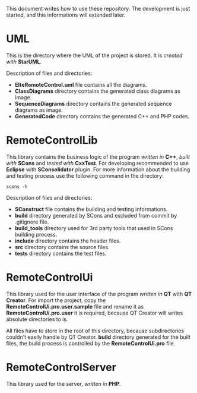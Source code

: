 This document writes how to use these repository.
The development is just started, and this informations will extended later.

# UML
This is the directory where the UML of the project is stored. It is *created with* **StarUML**.

Description of files and directories:
- **ElteRemoteControl.uml** file contains all the diagrams.
- **ClassDiagrams** directory contains the generated class diagrams as image.
- **SequenceDiagrams** directory contains the generated sequence diagrams as image.
- **GeneratedCode** directory contains the generated C++ and PHP codes.

# RemoteControlLib
This library contains the business logic of the program *written in* **C++**, *built with* **SCons** and *tested with* **CxxTest**.
For developing recommended to use **Eclipse** with **SConsolidator** plugin.
For more information about the building and testing process use the following command in the directory:
```
scons -h
```

Description of files and directories:
- **SConstruct** file contains the building and testing informations.
- **build** directory generated by SCons and excluded from commit by .gitignore file.
- **build_tools** directory used for 3rd party tools that used in SCons building process.
- **include** directory contains the header files.
- **src** directory contains the source files.
- **tests** directory contains the test files.

# RemoteControlUi
This library used for the user interface of the program *written in* **QT** with **QT Creator**.
For import the project, copy the **RemoteControlUi.pro.user.sample** file and rename it as **RemoteControlUi.pro.user** it is required, because QT Creator will writes absolute directories to is.

All files have to store in the root of this directory, because subdirectories couldn't easily handle by QT Creator. **build** directory generated for the built files, the build process is controlled by the **RemoteControlUi.pro** file.

# RemoteControlServer
This library used for the server, *written in* **PHP**.
